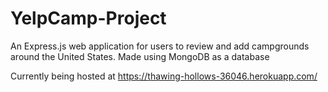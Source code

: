 # YelpCamp-Project
An Express.js web application for users to review and add campgrounds around the United States. Made using MongoDB as a database 

Currently being hosted at https://thawing-hollows-36046.herokuapp.com/

